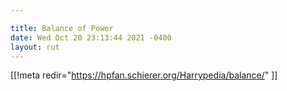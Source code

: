 ```yaml
---

title: Balance of Power
date: Wed Oct 20 23:13:44 2021 -0400
layout: rut
---
```


[[!meta redir="https://hpfan.schierer.org/Harrypedia/balance/" ]]

